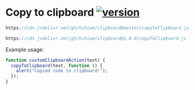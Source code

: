 # Copy to clipboard [![version](https://img.shields.io/github/release/hchiam/clipboard?style=flat-square)](https://github.com/hchiam/clipboard/releases)

```js
https://cdn.jsdelivr.net/gh/hchiam/clipboard@master/copyToClipboard.js
```

```js
https://cdn.jsdelivr.net/gh/hchiam/clipboard@1.0.0/copyToClipboard.js
```

Example usage:

```js
function customClipboardAction(text) {
  copyToClipboard(text, function () {
    alert("Copied code to clipboard!");
  });
}
```
